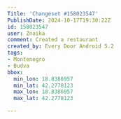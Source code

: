 ```yaml
---
Title: 'Changeset #158023547'
PublishDate: 2024-10-17T19:30:22Z
id: 158023547
user: Znaika
comment: Created a restaurant
created_by: Every Door Android 5.2
tags:
- Montenegro
- Budva
bbox:
  min_lon: 18.8386957
  min_lat: 42.2778123
  max_lon: 18.8386957
  max_lat: 42.2778123

---
```

